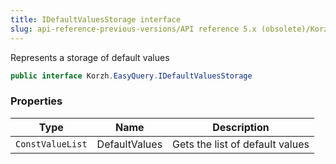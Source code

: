 ```yaml
---
title: IDefaultValuesStorage interface
slug: api-reference-previous-versions/API reference 5.x (obsolete)/Korzh.EasyQuery namespace/idefaultvaluesstorage-interface
---
```



Represents a storage of default values
```csharp
public interface Korzh.EasyQuery.IDefaultValuesStorage

```

### Properties

| Type | Name | Description | 
| --- | --- | --- | 
| `ConstValueList` | DefaultValues | Gets the list of default values |